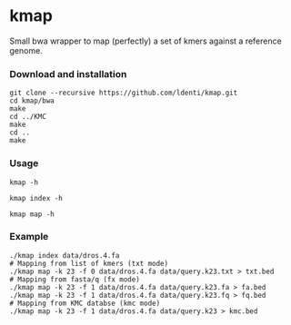 # kmap

Small bwa wrapper to map (perfectly) a set of kmers against a reference genome.

### Download and installation
```
git clone --recursive https://github.com/ldenti/kmap.git
cd kmap/bwa
make
cd ../KMC
make
cd ..
make
```

### Usage
```
kmap -h

kmap index -h

kmap map -h
```

### Example
```
./kmap index data/dros.4.fa
# Mapping from list of kmers (txt mode)
./kmap map -k 23 -f 0 data/dros.4.fa data/query.k23.txt > txt.bed
# Mapping from fasta/q (fx mode)
./kmap map -k 23 -f 1 data/dros.4.fa data/query.k23.fa > fa.bed
./kmap map -k 23 -f 1 data/dros.4.fa data/query.k23.fq > fq.bed
# Mapping from KMC databse (kmc mode)
./kmap map -k 23 -f 1 data/dros.4.fa data/query.k23 > kmc.bed
```
